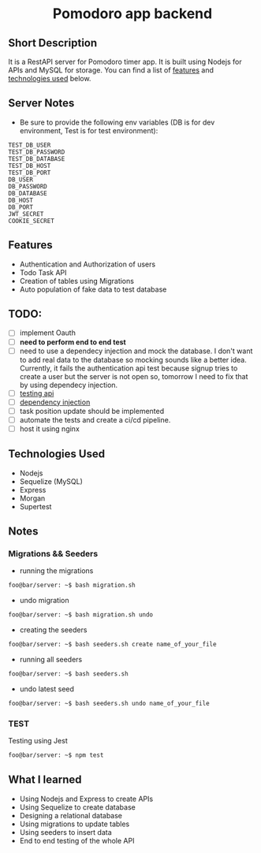 <h1 align="center"> Pomodoro app backend </h1>

## Short Description

It is a RestAPI server for Pomodoro timer app. It is built using Nodejs for APIs and MySQL for storage. You can find a list of [features](#features) and [technologies used](#technologies-used) below.

## Server Notes

- Be sure to provide the following env variables (DB is for dev environment, Test is for test environment):

```
TEST_DB_USER
TEST_DB_PASSWORD
TEST_DB_DATABASE
TEST_DB_HOST
TEST_DB_PORT
DB_USER
DB_PASSWORD
DB_DATABASE
DB_HOST
DB_PORT
JWT_SECRET
COOKIE_SECRET
```

## Features

- Authentication and Authorization of users
- Todo Task API
- Creation of tables using Migrations
- Auto population of fake data to test database

## TODO:

- [ ] implement Oauth
- [ ] **need to perform end to end test**
- [ ] need to use a dependecy injection and mock the database. I don't want to add real data to the database so mocking sounds like a better idea. Currently, it fails the authentication api test because signup tries to create a user but the server is not open so, tomorrow I need to fix that by using dependecy injection.
- [ ] [testing api](https://www.youtube.com/watch?v=r5L1XRZaCR0)
- [ ] [dependency injection](https://www.youtube.com/watch?v=IDjF6-s1hGk&list=PL0X6fGhFFNTd5_wsAMasuLarx_VSkqYYX&index=5)
- [ ] task position update should be implemented
- [ ] automate the tests and create a ci/cd pipeline.
- [ ] host it using nginx

## Technologies Used

- Nodejs
- Sequelize (MySQL)
- Express
- Morgan
- Supertest

## Notes

### Migrations && Seeders

- running the migrations

```bash
foo@bar/server: ~$ bash migration.sh
```

- undo migration

```bash
foo@bar/server: ~$ bash migration.sh undo
```

- creating the seeders

```bash
foo@bar/server: ~$ bash seeders.sh create name_of_your_file
```

- running all seeders

```bash
foo@bar/server: ~$ bash seeders.sh
```

- undo latest seed

```bash
foo@bar/server: ~$ bash seeders.sh undo name_of_your_file
```

### TEST

Testing using Jest

```bash
foo@bar/server: ~$ npm test
```

## What I learned

- Using Nodejs and Express to create APIs
- Using Sequelize to create database
- Designing a relational database
- Using migrations to update tables
- Using seeders to insert data
- End to end testing of the whole API
